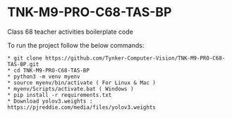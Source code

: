 # TNK-M9-PRO-C68-TAS-BP

Class 68 teacher activities boilerplate code

To run the project follow the below commands:

```
* git clone https://github.com/Tynker-Computer-Vision/TNK-M9-PRO-C68-TAS-BP.git
* cd TNK-M9-PRO-C68-TAS-BP
* python3 -m venv myenv
* source myenv/bin/activate ( For Linux & Mac )
* myenv/Scripts/activate.bat ( Windows )
* pip install -r requirements.txt
* Download yolov3.weights : https://pjreddie.com/media/files/yolov3.weights
```
